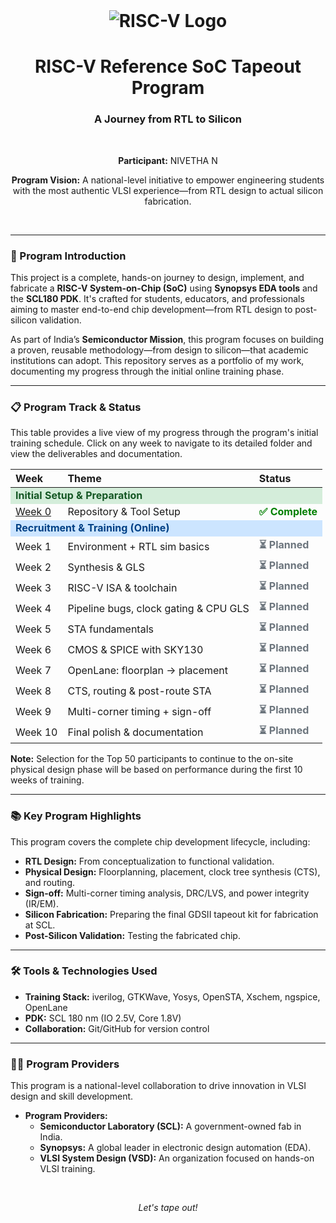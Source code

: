 <div align="center">
  <br>
  <h1><img src="https://img.shields.io/badge/RISC--V%20Tapeout%20Program-blue?style=for-the-badge&logo=RISC-V&logoColor=white" alt="RISC-V Logo"></h1>
  <h1>RISC-V Reference SoC Tapeout Program</h1>
  <h3>A Journey from RTL to Silicon</h3>
  <br>
  <p><b>Participant:</b> NIVETHA N</p>
  <p><b>Program Vision:</b> A national-level initiative to empower engineering students with the most authentic VLSI experience—from RTL design to actual silicon fabrication.</p>
  <br>
</div>

---

### 🚀 Program Introduction

This project is a complete, hands-on journey to design, implement, and fabricate a **RISC-V System-on-Chip (SoC)** using **Synopsys EDA tools** and the **SCL180 PDK**. It's crafted for students, educators, and professionals aiming to master end-to-end chip development—from RTL design to post-silicon validation.

As part of India’s **Semiconductor Mission**, this program focuses on building a proven, reusable methodology—from design to silicon—that academic institutions can adopt. This repository serves as a portfolio of my work, documenting my progress through the initial online training phase.

---

### 📋 Program Track & Status

This table provides a live view of my progress through the program's initial training schedule. Click on any week to navigate to its detailed folder and view the deliverables and documentation.

<table width="100%">
  <thead>
    <tr>
      <th><div align="left">Week</div></th>
      <th><div align="left">Theme</div></th>
      <th><div align="left">Status</div></th>
    </tr>
  </thead>
  <tbody>
    <tr>
      <td colspan="3" style="background-color:#d4edda; color:#155724; font-weight:bold;"><div align="left">Initial Setup & Preparation</div></td>
    </tr>
    <tr>
      <td><a href="./Week_0/README.md">Week 0</a></td>
      <td>Repository & Tool Setup</td>
      <td><span style="color:green;font-weight:bold;">✅ Complete</span></td>
    </tr>
    <tr>
      <td colspan="3" style="background-color:#cce5ff; color:#004085; font-weight:bold;"><div align="left">Recruitment & Training (Online)</div></td>
    </tr>
    <tr>
      <td>Week 1</td>
      <td>Environment + RTL sim basics</td>
      <td><span style="color:#6c757d;font-weight:bold;">⏳ Planned</span></td>
    </tr>
    <tr>
      <td>Week 2</td>
      <td>Synthesis & GLS</td>
      <td><span style="color:#6c757d;font-weight:bold;">⏳ Planned</span></td>
    </tr>
    <tr>
      <td>Week 3</td>
      <td>RISC-V ISA & toolchain</td>
      <td><span style="color:#6c757d;font-weight:bold;">⏳ Planned</span></td>
    </tr>
    <tr>
      <td>Week 4</td>
      <td>Pipeline bugs, clock gating & CPU GLS</td>
      <td><span style="color:#6c757d;font-weight:bold;">⏳ Planned</span></td>
    </tr>
    <tr>
      <td>Week 5</td>
      <td>STA fundamentals</td>
      <td><span style="color:#6c757d;font-weight:bold;">⏳ Planned</span></td>
    </tr>
    <tr>
      <td>Week 6</td>
      <td>CMOS & SPICE with SKY130</td>
      <td><span style="color:#6c757d;font-weight:bold;">⏳ Planned</span></td>
    </tr>
    <tr>
      <td>Week 7</td>
      <td>OpenLane: floorplan → placement</td>
      <td><span style="color:#6c757d;font-weight:bold;">⏳ Planned</span></td>
    </tr>
    <tr>
      <td>Week 8</td>
      <td>CTS, routing & post-route STA</td>
      <td><span style="color:#6c757d;font-weight:bold;">⏳ Planned</span></td>
    </tr>
    <tr>
      <td>Week 9</td>
      <td>Multi-corner timing + sign-off</td>
      <td><span style="color:#6c757d;font-weight:bold;">⏳ Planned</span></td>
    </tr>
    <tr>
      <td>Week 10</td>
      <td>Final polish & documentation</td>
      <td><span style="color:#6c757d;font-weight:bold;">⏳ Planned</span></td>
    </tr>
  </tbody>
</table>

**Note:** Selection for the Top 50 participants to continue to the on-site physical design phase will be based on performance during the first 10 weeks of training.

---

### 📚 Key Program Highlights

This program covers the complete chip development lifecycle, including:
-   **RTL Design:** From conceptualization to functional validation.
-   **Physical Design:** Floorplanning, placement, clock tree synthesis (CTS), and routing.
-   **Sign-off:** Multi-corner timing analysis, DRC/LVS, and power integrity (IR/EM).
-   **Silicon Fabrication:** Preparing the final GDSII tapeout kit for fabrication at SCL.
-   **Post-Silicon Validation:** Testing the fabricated chip.

---

### 🛠️ Tools & Technologies Used

-   **Training Stack:** iverilog, GTKWave, Yosys, OpenSTA, Xschem, ngspice, OpenLane
-   **PDK:** SCL 180 nm (IO 2.5V, Core 1.8V)
-   **Collaboration:** Git/GitHub for version control

---

### 🧑‍💻 Program Providers 

This program is a national-level collaboration to drive innovation in VLSI design and skill development.

- **Program Providers:**
  - **Semiconductor Laboratory (SCL):** A government-owned fab in India.
  - **Synopsys:** A global leader in electronic design automation (EDA).
  - **VLSI System Design (VSD):** An organization focused on hands-on VLSI training.


<br>
<div align="center">
  <p><i>Let's tape out!</i></p>
</div>
